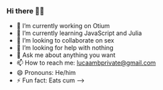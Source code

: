 ### Hi there 👋🏻

- 🔭 I’m currently working on Otium
- 🌱 I’m currently learning JavaScript and Julia
- 👯 I’m looking to collaborate on sex
- 🤔 I’m looking for help with nothing
- 💬 Ask me about anything you want
- 📫 How to reach me: lucaambprivate@gmail.com
- 😄 Pronouns: He/him
- ⚡ Fun fact: Eats cum
-->
